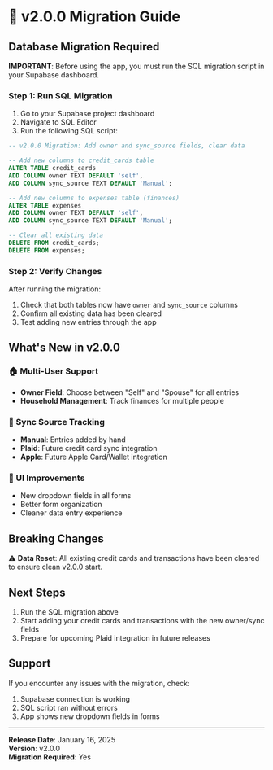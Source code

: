 # 🚀 v2.0.0 Migration Guide

## Database Migration Required

**IMPORTANT**: Before using the app, you must run the SQL migration script in your Supabase dashboard.

### Step 1: Run SQL Migration

1. Go to your Supabase project dashboard
2. Navigate to SQL Editor
3. Run the following SQL script:

```sql
-- v2.0.0 Migration: Add owner and sync_source fields, clear data

-- Add new columns to credit_cards table
ALTER TABLE credit_cards 
ADD COLUMN owner TEXT DEFAULT 'self',
ADD COLUMN sync_source TEXT DEFAULT 'Manual';

-- Add new columns to expenses table (finances)
ALTER TABLE expenses 
ADD COLUMN owner TEXT DEFAULT 'self',
ADD COLUMN sync_source TEXT DEFAULT 'Manual';

-- Clear all existing data
DELETE FROM credit_cards;
DELETE FROM expenses;
```

### Step 2: Verify Changes

After running the migration:
1. Check that both tables now have `owner` and `sync_source` columns
2. Confirm all existing data has been cleared
3. Test adding new entries through the app

## What's New in v2.0.0

### 🏠 Multi-User Support
- **Owner Field**: Choose between "Self" and "Spouse" for all entries
- **Household Management**: Track finances for multiple people

### 🔄 Sync Source Tracking
- **Manual**: Entries added by hand
- **Plaid**: Future credit card sync integration
- **Apple**: Future Apple Card/Wallet integration

### 🎯 UI Improvements
- New dropdown fields in all forms
- Better form organization
- Cleaner data entry experience

## Breaking Changes

⚠️ **Data Reset**: All existing credit cards and transactions have been cleared to ensure clean v2.0.0 start.

## Next Steps

1. Run the SQL migration above
2. Start adding your credit cards and transactions with the new owner/sync fields
3. Prepare for upcoming Plaid integration in future releases

## Support

If you encounter any issues with the migration, check:
1. Supabase connection is working
2. SQL script ran without errors
3. App shows new dropdown fields in forms

---

**Release Date**: January 16, 2025  
**Version**: v2.0.0  
**Migration Required**: Yes